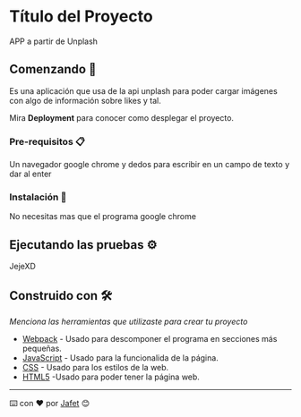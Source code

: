 # Título del Proyecto

APP a partir de Unplash

## Comenzando 🚀

Es una aplicación que usa de la api unplash para poder cargar imágenes con algo de información sobre likes y tal.

Mira **Deployment** para conocer como desplegar el proyecto.


### Pre-requisitos 📋

Un navegador google chrome y dedos para escribir en un campo de texto y dar al enter

### Instalación 🔧

No necesitas mas que el programa google chrome

## Ejecutando las pruebas ⚙️

JejeXD

## Construido con 🛠️

_Menciona las herramientas que utilizaste para crear tu proyecto_

* [Webpack](https://webpack.js.org/concepts/) - Usado para descomponer el programa en secciones más pequeñas.
* [JavaScript](https://developer.mozilla.org/es/docs/Web/JavaScript) - Usado para la funcionalida de la página.
* [CSS](https://devdocs.io/css/) - Usado para los estilos de la web.
* [HTML5](https://dev.w3.org/html5/html-author/) -Usado para poder tener la página web.

---
⌨️ con ❤️ por [Jafet](https://github.com/Kardiad) 😊